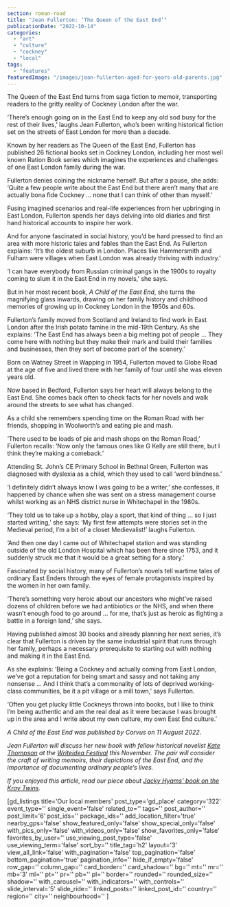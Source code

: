 ```yaml
---
section: roman-road
title: "Jean Fullerton: ‘The Queen of the East End’"
publicationDate: "2022-10-14"
categories: 
  - "art"
  - "culture"
  - "cockney"
  - "local"
tags: 
  - "features"
featuredImage: "/images/jean-fullerton-aged-for-years-old-parents.jpg"
---
```


The Queen of the East End turns from saga fiction to memoir, transporting readers to the gritty reality of Cockney London after the war.

‘There’s enough going on in the East End to keep any old sod busy for the rest of their lives,’ laughs Jean Fullerton, who’s been writing historical fiction set on the streets of East London for more than a decade. 

Known by her readers as The Queen of the East End, Fullerton has published 26 fictional books set in Cockney London, including her most well known Ration Book series which imagines the experiences and challenges of one East London family during the war.  

Fullerton denies coining the nickname herself. But after a pause, she adds: ‘Quite a few people write about the East End but there aren’t many that are actually bona fide Cockney … none that I can think of other than myself.’ 

Fusing imagined scenarios and real-life experiences from her upbringing in East London, Fullerton spends her days delving into old diaries and first hand historical accounts to inspire her work. 

And for anyone fascinated in social history, you’d be hard pressed to find an area with more historic tales and fables than the East End. As Fullerton explains: ‘It’s the oldest suburb in London. Places like Hammersmith and Fulham were villages when East London was already thriving with industry.’ 

‘I can have everybody from Russian criminal gangs in the 1900s to royalty coming to slum it in the East End in my novels,’ she says. 

But in her most recent book, _A Child of the East End_, she turns the magnifying glass inwards, drawing on her family history and childhood memories of growing up in Cockney London in the 1950s and 60s. 

Fullerton’s family moved from Scotland and Ireland to find work in East London after the Irish potato famine in the mid-19th Century. As she explains: ‘The East End has always been a big melting pot of people … They come here with nothing but they make their mark and build their families and businesses, then they sort of become part of the scenery.’ 

Born on Watney Street in Wapping in 1954, Fullerton moved to Globe Road at the age of five and lived there with her family of four until she was eleven years old.

Now based in Bedford, Fullerton says her heart will always belong to the East End. She comes back often to check facts for her novels and walk around the streets to see what has changed. 

As a child she remembers spending time on the Roman Road with her friends, shopping in Woolworth’s and eating pie and mash. 

‘There used to be loads of pie and mash shops on the Roman Road,’ Fullerton recalls: ‘Now only the famous ones like G Kelly are still there, but I think they’re making a comeback.’

Attending St. John’s CE Primary School in Bethnal Green, Fullerton was diagnosed with dyslexia as a child, which they used to call ‘word blindness.’

‘I definitely didn’t always know I was going to be a writer,’ she confesses, it happened by chance when she was sent on a stress management course whilst working as an NHS district nurse in Whitechapel in the 1980s.

‘They told us to take up a hobby, play a sport, that kind of thing … so I just started writing,’ she says: ‘My first few attempts were stories set in the Medieval period, I’m a bit of a closet Medievalist!’ laughs Fullerton.  

‘And then one day I came out of Whitechapel station and was standing outside of the old London Hospital which has been there since 1753, and it suddenly struck me that it would be a great setting for a story.’

Fascinated by social history, many of Fullerton’s novels tell wartime tales of ordinary East Enders through the eyes of female protagonists inspired by the women in her own family. 

‘There’s something very heroic about our ancestors who might’ve raised dozens of children before we had antibiotics or the NHS, and when there wasn’t enough food to go around … for me, that’s just as heroic as fighting a battle in a foreign land,’ she says.  

Having published almost 30 books and already planning her next series, it’s clear that Fullerton is driven by the same industrial spirit that runs through her family, perhaps a necessary prerequisite to starting out with nothing and making it in the East End. 

As she explains: ‘Being a Cockney and actually coming from East London, we’ve got a reputation for being smart and sassy and not taking any nonsense … And I think that’s a commonality of lots of deprived working-class communities, be it a pit village or a mill town,’ says Fullerton. 

‘Often you get plucky little Cockneys thrown into books, but I like to think I’m being authentic and am the real deal as it were because I was brought up in the area and I write about my own culture, my own East End culture.’  

_A Child of the East End was published by Corvus on 11 August 2022._ 

_Jean Fullerton will discuss her new book with fellow historical novelist_ [_Kate Thompson_](https://bethnalgreenlondon.co.uk/kate-thompson-interview/) _at the_ [_Writeidea Festival_](https://romanroadlondon.com/events/writeidea-festival-2022-bethnal-green-library/) _this November. The pair will consider the craft of writing memoirs, their depictions of the East End, and the importance of documenting ordinary people’s lives._ 

_If you enjoyed this article, read our piece about_ [_Jacky Hyams’ book on the Kray Twins_](https://romanroadlondon.com/vicious-elegant-bastards-jacky-hyams/)_._ 

\[gd\_listings title='Our local members' post\_type='gd\_place' category='322' event\_type='' single\_event='false' related\_to='' tags='' post\_author='' post\_limit='6' post\_ids='' package\_ids='' add\_location\_filter='true' nearby\_gps='false' show\_featured\_only='false' show\_special\_only='false' with\_pics\_only='false' with\_videos\_only='false' show\_favorites\_only='false' favorites\_by\_user='' use\_viewing\_post\_type='false' use\_viewing\_term='false' sort\_by='' title\_tag='h2' layout='3' view\_all\_link='false' with\_pagination='false' top\_pagination='false' bottom\_pagination='true' pagination\_info='' hide\_if\_empty='false' row\_gap='' column\_gap='' card\_border='' card\_shadow='' bg='' mt='' mr='' mb='3' ml='' pt='' pr='' pb='' pl='' border='' rounded='' rounded\_size='' shadow='' with\_carousel='' with\_indicators='' with\_controls='' slide\_interval='5' slide\_ride='' linked\_posts='' linked\_post\_id='' country='' region='' city='' neighbourhood='' \]
